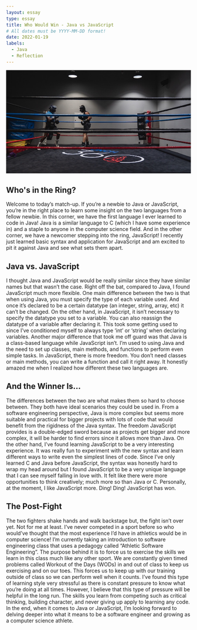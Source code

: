 ```yaml
---
layout: essay
type: essay
title: Who Would Win - Java vs JavaScript
# All dates must be YYYY-MM-DD format!
date: 2022-01-19
labels:
  - Java 
  - Reflection
---
```


<img class="ui medium left floated image" src="../images/boxing.jpg">

## Who's in the Ring?

Welcome to today’s match-up. If you’re a newbie to Java or JavaScript, you’re in the right place to learn some insight on the two languages from a fellow newbie. In this corner, we have the first language I ever learned to code in Java! Java is a similar language to C (which I have some experience in) and a staple to anyone in the computer science field. And in the other corner, we have a newcomer stepping into the ring, JavaScript! I recently just learned basic syntax and application for JavaScript and am excited to pit it against Java and see what sets them apart. 

## Java vs. JavaScript 

I thought Java and JavaScript would be really similar since they have similar names but that wasn’t the case. Right off the bat, compared to Java, I found JavaScript much more flexible. One main difference between the two is that when using Java, you must specify the type of each variable used. And once it’s declared to be a certain datatype (an integer, string, array, etc) it can’t be changed. On the other hand, in JavaScript, it isn’t necessary to specify the datatype you set to a variable. You can also reassign the datatype of a variable after declaring it. This took some getting used to since I’ve conditioned myself to always type ‘int’ or ‘string’ when declaring variables. Another major difference that took me off guard was that Java is a class-based language while JavaScript isn’t. I’m used to using Java and the need to set up classes, main methods, and functions to perform even simple tasks. In JavaScript, there is more freedom. You don’t need classes or main methods, you can write a function and call it right away. It honestly amazed me when I realized how different these two languages are. 


## And the Winner Is...
 
The differences between the two are what makes them so hard to choose between. They both have ideal scenarios they could be used in. From a software engineering perspective, Java is more complex but seems more suitable and practical for bigger projects with lots of code that would benefit from the rigidness of the Java syntax. The freedom JavaScript provides is a double-edged sword because as projects get bigger and more complex, it will be harder to find errors since it allows more than Java. On the other hand, I’ve found learning JavaScript to be a very interesting experience. It was really fun to experiment with the new syntax and learn different ways to write even the simplest lines of code. Since I’ve only learned C and Java before JavaScript, the syntax was honestly hard to wrap my head around but I found JavaScript to be a very unique language that I can see myself falling in love with. It felt like there were more opportunities to think creatively; much more so than Java or C. Personally, at the moment, I like JavaScript more. Ding! Ding! JavaScript has won.

## The Post-Fight

The two fighters shake hands and walk backstage but, the fight isn’t over yet. Not for me at least. I’ve never competed in a sport before so who would’ve thought that the most experience I’d have in athletics would be in computer science! I’m currently taking an introduction to software engineering class that uses a pedagogy called “Athletic Software Engineering”. The purpose behind it is to force us to exercise the skills we learn in this class much like any other sport. We are constantly given timed problems called Workout of the Days (WODs) in and out of class to keep us exercising and on our toes. This forces us to keep up with our training outside of class so we can perform well when it counts. I’ve found this type of learning style very stressful as there is constant pressure to know what you’re doing at all times. However, I believe that this type of pressure will be helpful in the long run. The skills you learn from competing such as critical thinking, building character, and never giving up apply to learning any code. In the end, when it comes to Java or JavaScript, I’m looking forward to delving deeper into what it means to be a software engineer and growing as a computer science athlete. 
 
